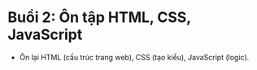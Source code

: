 # Buổi 2: Ôn tập HTML, CSS, JavaScript

-   Ôn lại HTML (cấu trúc trang web), CSS (tạo kiểu), JavaScript (logic).